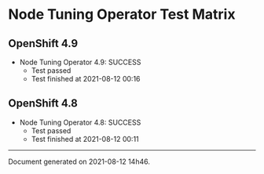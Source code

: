 
Node Tuning Operator Test Matrix
================================

OpenShift 4.9
-------------


* Node Tuning Operator 4.9: SUCCESS
  - Test passed
  - Test finished at 2021-08-12 00:16

OpenShift 4.8
-------------


* Node Tuning Operator 4.8: SUCCESS
  - Test passed
  - Test finished at 2021-08-12 00:11


---
Document generated on 2021-08-12 14h46.
